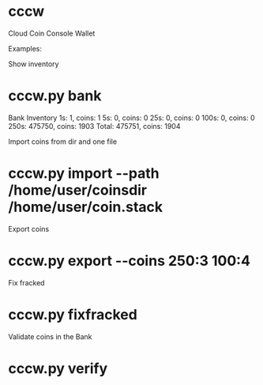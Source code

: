 # cccw
Cloud Coin Console Wallet

Examples:

Show inventory
# cccw.py bank
Bank Inventory
        1s:          1, coins: 1
        5s:          0, coins: 0
       25s:          0, coins: 0
      100s:          0, coins: 0
      250s:     475750, coins: 1903
     Total:     475751, coins: 1904


Import coins from dir and one file
# cccw.py import --path /home/user/coinsdir /home/user/coin.stack

Export coins
# cccw.py export --coins 250:3 100:4

Fix fracked
# cccw.py fixfracked

Validate coins in the Bank
# cccw.py verify

